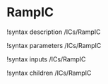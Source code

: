 <!-- MOOSE Documentation Stub: Remove this when content is added. -->

# RampIC

!syntax description /ICs/RampIC

!syntax parameters /ICs/RampIC

!syntax inputs /ICs/RampIC

!syntax children /ICs/RampIC
